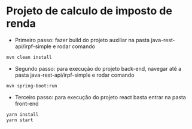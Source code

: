 # Projeto de calculo de imposto de renda

- Primeiro passo: fazer build do projeto auxiliar na pasta java-rest-api/irpf-simple e rodar comando

```bash
mvn clean install
```
- Segundo passo: para execução do projeto back-end, navegar até a pasta java-rest-api/irpf-simple e rodar comando
```bash
mvn spring-boot:run
```
- Terceiro passo: para execução do projeto react basta entrar na pasta front-end

```bash
yarn install
yarn start
```